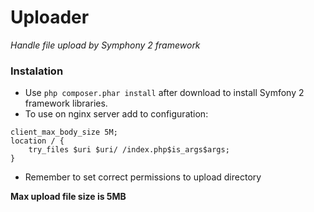 Uploader
========
_Handle file upload by Symphony 2 framework_

### Instalation
* Use `php composer.phar install` after download to install Symfony 2 framework libraries.
* To use on nginx server add to configuration:
```
client_max_body_size 5M;
location / {
    try_files $uri $uri/ /index.php$is_args$args;
}
```
* Remember to set correct permissions to upload directory

**Max upload file size is 5MB**